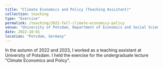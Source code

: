 ```yaml
---
title: "Climate Economics and Policy (Teaching Assistant)"
collection: teaching
type: "Exercise"
permalink: /teaching/2022-fall-climate-economicy-policy
venue: "University of Potsdam, Department of Economics and Social Sciences"
date: 2022-10-01
location: "Potsdam, Germany"
---
```


In the autumn of 2022 and 2023, I worked as a teaching assistant at University of Potsdam. I held the exercise for the undergraduate lecture "Climate Economics and Policy".
